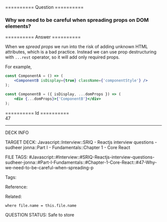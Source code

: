 ========== Question ==========  

### Why we need to be careful when spreading props on DOM elements?  

========== Answer ==========  

When we _spread props_ we run into the risk of adding unknown HTML attributes, which is a bad practice. Instead we can use prop destructuring with `...rest` operator, so it will add only required props.

For example,

```jsx
const ComponentA = () => (
    <ComponentB isDisplay={true} className={'componentStyle'} />
);

const ComponentB = ({ isDisplay, ...domProps }) => (
    <div {...domProps}>{'ComponentB'}</div>
);
```

========== Id ==========  
47

---

DECK INFO

TARGET DECK: Javascript::Interview::SRIQ - Reactjs interview questions - sudheer jonna::Part I - Fundamentals::Chapter 1 - Core React

FILE TAGS: #Javascript::#Interview::#SRIQ-Reactjs-interview-questions-sudheer-jonna::#Part-I-Fundamentals::#Chapter-1-Core-React::#47-Why-we-need-to-be-careful-when-spreading-p

Tags:

Reference:

Related:

```dataview
where file.name = this.file.name
```

QUESTION STATUS: Safe to store
